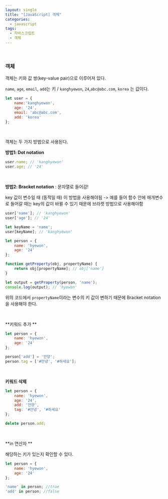 ```yaml
---
layout: single
title: "[JavaScript] 객체"
categories:
  - javascript
tags:
  - 자바스크립트  
  - 객체  
---
```

<br/>

### 객체 

객체는 키와 값 쌍(key-value pair)으로 이루어져 있다.

`name`, `age`, `email`, `add`는 키 / `kanghyewon`,  `24`,`abc@abc.com`, `korea` 는 값이다.

```js
let user = {
	name:'kanghyewon',
	age: '24',
	email: 'abc@abc.com',
	add: 'korea'
};
```

<br/>

객체는 두 가지 방법으로 사용된다.

**방법1: Dot notation**

```js
user.name; // 'kanghyewon'
user.age; // '24'
```

<br/>

**방법2: Bracket notation** : 문자열로 들어감!

key 값이 변수일 때 (동적일 때) 이 방법을 사용해야됨 -> 예를 들어 함수 안에 매개변수로 들어갈 때는 key의 값이 바뀔 수 있기 때문에 브라켓 방법으로 사용해야함 

```js
user['name']; // 'kanghyewon'
user['age']; // '24'
```

```js
let keyName = 'name';
user[keyName]; // 'kanghyewon'
```

```js
let person = {
	name: 'hyewon',
	age: '24'
};

function getProperty(obj, propertyName) {
	return obj[propertyName]; // obj['name']
}

let output = getProperty(person, 'name');
console.log(output); // 'hyewon'
```

위의 코드에서 `propertyName`이라는 변수의 키 값이 변하기 때문에  Bracket notation을 사용해야 한다.

<br/>

**키워드 추가 **

```js
let person = {
	name: 'hyewon',
	age: '24'
};

person['add'] = '안양';
person.tag = ['#안녕', '#하세요'];
```

<br/>

**키워드 삭제**

```js
let person = {
	name: 'hyewon',
	age: '24',
	add: '안양',
	tag: '#안녕', '#하세요'
};

delete person.add;
```

<br/>

**in 연산자 **

해당하는 키가 있는지 확인할 수 있다.

```js
let person = {
	name: 'hyewon',
	age: '24'
};

'name' in person; //true
'add' in person; //false
```

<br/><br/><br/>





















